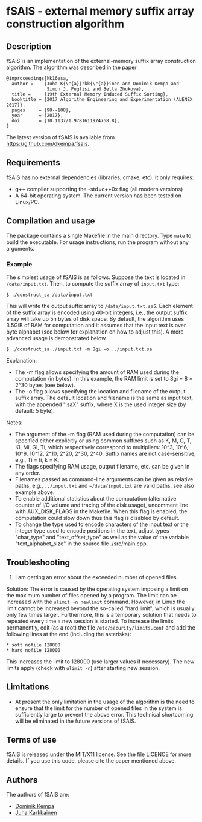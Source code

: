 fSAIS - external memory suffix array construction algorithm
===========================================================


Description
-----------

fSAIS is an implementation of the external-memory suffix array
construction algorithm. The algorithm was described in the paper

    @inproceedings{kk16esa,
      author =    {Juha K{\"{a}}rkk{\"{a}}inen and Dominik Kempa and
                   Simon J. Puglisi and Bella Zhukova},
      title =     {19th External Memory Induced Suffix Sorting},
      booktitle = {2017 Algorithm Engineering and Experimentation (ALENEX 2017)},
      pages     = {98--108},
      year      = {2017},
      doi       = {10.1137/1.9781611974768.8},
    }

The latest version of fSAIS is available from
https://github.com/dkempa/fsais.



Requirements
------------

fSAIS has no external dependencies (libraries, cmake, etc).
It only requires:
- g++ compiler supporting the -std=c++0x flag (all modern versions)
- A 64-bit operating system. The current version has been tested
  on Linux/PC.



Compilation and usage
---------------------

The package contains a single Makefile in the main directory. Type
`make` to build the executable. For usage instructions, run the
program without any arguments.

### Example

The simplest usage of fSAIS is as follows. Suppose the text is located
in `/data/input.txt`. Then, to compute the suffix array of `input.txt`
type:

    $ ./construct_sa /data/input.txt


This will write the output suffix array to `/data/input.txt.sa5`. Each
element of the suffix array is encoded using 40-bit integers, i.e.,
the output suffix array will take up 5n bytes of disk space. By
default, the algorithm uses 3.5GiB of RAM for computation and it
assumes that the input text is over byte alphabet (see below for
explanation on how to adjust this). A more advanced usage is
demonstrated below.

    $ ./construct_sa ./input.txt -m 8gi -o ../input.txt.sa


Explanation:
- The -m flag allows specifying the amount of RAM used during the
  computation (in bytes). In this example, the RAM limit is set to 8gi
  = 8 * 2^30 bytes (see below).
- The -o flag allows specifying the location and filename of the
  output suffix array. The default location and filename is the same
  as input text, with the appended ".saX" suffix, where X is the used
  integer size (by default: 5 byte).

Notes:
- The argument of the -m flag (RAM used during the computation) can be
  specified either explicitly or using common suffixes such as K, M,
  G, T, Ki, Mi, Gi, Ti, which respectively correspond to multipliers:
  10^3, 10^6, 10^9, 10^12, 2^10, 2^20, 2^30, 2^40. Suffix names are
  not case-sensitive, e.g., Ti = ti, k = K.
- The flags specifying RAM usage, output filename, etc. can be given
  in any order.
- Filenames passed as command-line arguments can be given as relative
  paths, e.g., `../input.txt` and `~/data/input.txt` are valid paths,
  see also example above.
- To enable additional statistics about the computation (alternative
  counter of I/O volume and tracing of the disk usage), uncomment line
  with AUX_DISK_FLAGS in the Makefile. When this flag is enabled, the
  computation could slow down thus this flag is disabled by default.
- To change the type used to encode characters of the input text or
  the integer type used to encode positions in the text, adjust types
  "char_type" and "text_offset_type" as well as the value of the
  variable "text_alphabet_size" in the source file ./src/main.cpp.



Troubleshooting
---------------

1. I am getting an error about the exceeded number of opened files.

Solution: The error is caused by the operating system imposing a limit
on the maximum number of files opened by a program. The limit can be
increased with the `ulimit -n newlimit` command. However, in Linux the
limit cannot be increased beyond the so-called "hard limit", which is
usually only few times larger. Furthermore, this is a temporary
solution that needs to repeated every time a new session is
started. To increase the limits permanently, edit (as a root) the file
`/etc/security/limits.conf` and add the following lines at the end
(including the asterisks):


    * soft nofile 128000
    * hard nofile 128000


This increases the limit to 128000 (use larger values if necessary).
The new limits apply (check with `ulimit -n`) after starting new
session.



Limitations
-----------

- At present the only limitation in the usage of the algorithm is the
  need to ensure that the limit for the number of opened files in the
  system is sufficiently large to prevent the above error. This
  technical shortcoming will be eliminated in the future versions of
  fSAIS.



Terms of use
------------

fSAIS is released under the MIT/X11 license. See the file LICENCE for
more details. If you use this code, please cite the paper mentioned
above.



Authors
-------

The authors of fSAIS are:
- [Dominik Kempa](https://scholar.google.com/citations?user=r0Kn9IUAAAAJ)
- [Juha Karkkainen](https://scholar.google.com/citations?user=oZepo1cAAAAJ)
